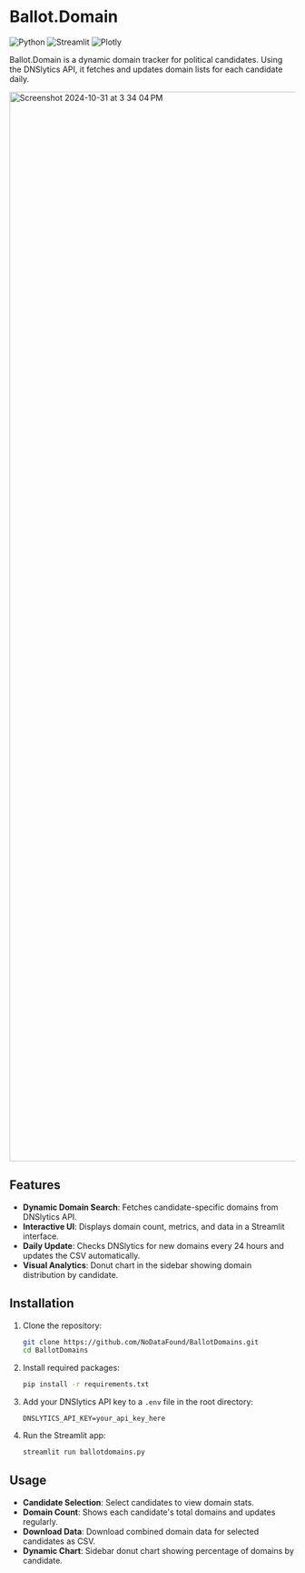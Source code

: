 # Ballot.Domain

![Python](https://img.shields.io/badge/Python-3.8%2B-blue)
![Streamlit](https://img.shields.io/badge/Streamlit-1.3.0-brightgreen)
![Plotly](https://img.shields.io/badge/Plotly-5.3.1-orange)

Ballot.Domain is a dynamic domain tracker for political candidates. Using the DNSlytics API, it fetches and updates domain lists for each candidate daily. 

<img width="1880" alt="Screenshot 2024-10-31 at 3 34 04 PM" src="https://github.com/user-attachments/assets/ed0ff217-0844-4a84-8733-8eed8624a4df">

## Features

- **Dynamic Domain Search**: Fetches candidate-specific domains from DNSlytics API.
- **Interactive UI**: Displays domain count, metrics, and data in a Streamlit interface.
- **Daily Update**: Checks DNSlytics for new domains every 24 hours and updates the CSV automatically.
- **Visual Analytics**: Donut chart in the sidebar showing domain distribution by candidate.

## Installation

1. Clone the repository:

    ```bash
    git clone https://github.com/NoDataFound/BallotDomains.git
    cd BallotDomains
    ```

2. Install required packages:

    ```bash
    pip install -r requirements.txt
    ```

3. Add your DNSlytics API key to a `.env` file in the root directory:

    ```plaintext
    DNSLYTICS_API_KEY=your_api_key_here
    ```

4. Run the Streamlit app:

    ```bash
    streamlit run ballotdomains.py
    ```

## Usage

- **Candidate Selection**: Select candidates to view domain stats.
- **Domain Count**: Shows each candidate's total domains and updates regularly.
- **Download Data**: Download combined domain data for selected candidates as CSV.
- **Dynamic Chart**: Sidebar donut chart showing percentage of domains by candidate.


